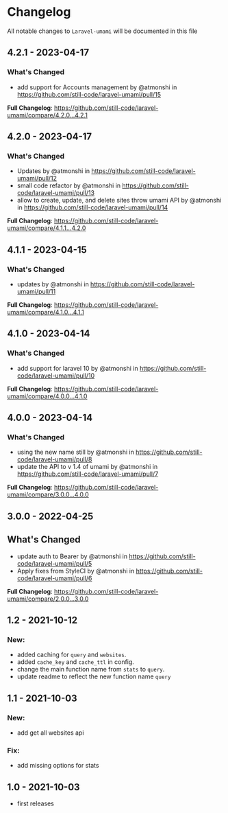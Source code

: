 # Changelog

All notable changes to `Laravel-umami` will be documented in this file

## 4.2.1 - 2023-04-17

### What's Changed

- add support for Accounts management by @atmonshi in https://github.com/still-code/laravel-umami/pull/15

**Full Changelog**: https://github.com/still-code/laravel-umami/compare/4.2.0...4.2.1

## 4.2.0 - 2023-04-17

### What's Changed

- Updates by @atmonshi in https://github.com/still-code/laravel-umami/pull/12
- small code refactor by @atmonshi in https://github.com/still-code/laravel-umami/pull/13
- allow to create, update, and delete sites throw umami API by @atmonshi in https://github.com/still-code/laravel-umami/pull/14

**Full Changelog**: https://github.com/still-code/laravel-umami/compare/4.1.1...4.2.0

## 4.1.1 - 2023-04-15

### What's Changed

- updates by @atmonshi in https://github.com/still-code/laravel-umami/pull/11

**Full Changelog**: https://github.com/still-code/laravel-umami/compare/4.1.0...4.1.1

## 4.1.0 - 2023-04-14

### What's Changed

- add support for laravel 10 by @atmonshi in https://github.com/still-code/laravel-umami/pull/10

**Full Changelog**: https://github.com/still-code/laravel-umami/compare/4.0.0...4.1.0

## 4.0.0 - 2023-04-14

### What's Changed

- using the new name still by @atmonshi in https://github.com/still-code/laravel-umami/pull/8
- update the API to v 1.4 of umami by @atmonshi in https://github.com/still-code/laravel-umami/pull/7

**Full Changelog**: https://github.com/still-code/laravel-umami/compare/3.0.0...4.0.0

## 3.0.0 - 2022-04-25

## What's Changed

- update auth to Bearer by @atmonshi in https://github.com/still-code/laravel-umami/pull/5
- Apply fixes from StyleCI by @atmonshi in https://github.com/still-code/laravel-umami/pull/6

**Full Changelog**: https://github.com/still-code/laravel-umami/compare/2.0.0...3.0.0

## 1.2 - 2021-10-12

### New:

- added caching for `query` and `websites`.
- added `cache_key` and `cache_ttl` in config.
- change the main function name from `stats` to `query`.
- update readme to reflect the new function name `query`

## 1.1 - 2021-10-03

### New:

- add get all websites api

### Fix:

- add missing options for stats

## 1.0 - 2021-10-03

- first releases
